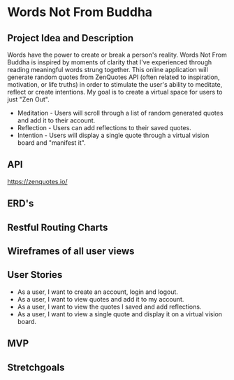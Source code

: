 # Words Not From Buddha

## Project Idea and Description

Words have the power to create or break a person's reality. Words Not From Buddha is inspired by moments of clarity that I've experienced through reading meaningful words strung together. This online application will generate random quotes from ZenQuotes API (often related to inspiration, motivation, or life truths) in order to stimulate the user's ability to meditate, reflect or create intentions. My goal is to create a virtual space for users to just "Zen Out".

* Meditation - Users will scroll through a list of random generated quotes and add it to their account.
* Reflection - Users can add reflections to their saved quotes.
* Intention - Users will display a single quote through a virtual vision board and "manifest it".

## API

https://zenquotes.io/

## ERD's

## Restful Routing Charts

## Wireframes of all user views

## User Stories

* As a user, I want to create an account, login and logout.
* As a user, I want to view quotes and add it to my account.
* As a user, I want to view the quotes I saved and add reflections.
* As a user, I want to view a single quote and display it on a virtual vision board.

## MVP

## Stretchgoals